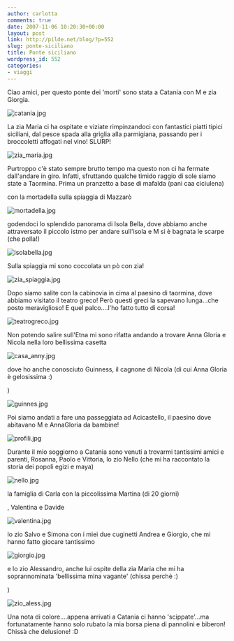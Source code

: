 ```yaml
---
author: carlotta
comments: true
date: 2007-11-06 10:20:30+00:00
layout: post
link: http://pilde.net/blog/?p=552
slug: ponte-siciliano
title: Ponte siciliano
wordpress_id: 552
categories:
- viaggi
---
```


Ciao amici, per questo ponte dei 'morti' sono stata a Catania con M e zia Giorgia.

![catania.jpg](http://pilde.net/blog/wp-content/uploads/2007/11/catania.jpg)




La zia Maria ci ha ospitate e viziate rimpinzandoci con fantastici piatti tipici siciliani, dal pesce spada alla griglia alla parmigiana, passando per i broccoletti affogati nel vino! SLURP!

![zia_maria.jpg](http://pilde.net/blog/wp-content/uploads/2007/11/zia_maria.jpg)




Purtroppo c'è stato sempre brutto tempo ma questo non ci ha fermate dall'andare in giro. Infatti, sfruttando qualche timido raggio di sole siamo state a Taormina. Prima un pranzetto a base di mafalda (pani caa ciciulena)


 con la mortadella sulla spiaggia di Mazzarò 

![mortadella.jpg](http://pilde.net/blog/wp-content/uploads/2007/11/mortadella.jpg)




godendoci lo splendido panorama di Isola Bella, dove abbiamo anche attraversato il piccolo istmo per andare sull'isola e M si è bagnata le scarpe (che polla!)


 

![isolabella.jpg](http://pilde.net/blog/wp-content/uploads/2007/11/isolabella.jpg)




Sulla spiaggia mi sono coccolata un pò con zia!

![zia_spiaggia.jpg](http://pilde.net/blog/wp-content/uploads/2007/11/zia_spiaggia.jpg)




Dopo siamo salite con la cabinovia in cima al paesino di taormina, dove abbiamo visitato il teatro greco! Però questi greci la sapevano lunga...che posto meraviglioso! E quel palco....l'ho fatto tutto di corsa!

![teatrogreco.jpg](http://pilde.net/blog/wp-content/uploads/2007/11/teatrogreco.jpg)




Non potendo salire sull'Etna mi sono rifatta andando a trovare Anna Gloria e Nicola nella loro bellissima casetta

![casa_anny.jpg](http://pilde.net/blog/wp-content/uploads/2007/11/casa_anny.jpg)




dove ho anche conosciuto Guinness, il cagnone di Nicola (di cui Anna Gloria è gelosissima :)


 )




![guinnes.jpg](http://pilde.net/blog/wp-content/uploads/2007/11/guinnes.jpg)




Poi siamo andati a fare una passeggiata ad Acicastello, il paesino dove abitavano M e AnnaGloria da bambine!

![profili.jpg](http://pilde.net/blog/wp-content/uploads/2007/11/profili.jpg)




Durante il mio soggiorno a Catania sono venuti a trovarmi tantissimi amici e parenti, Rosanna, Paolo e Vittoria, lo zio Nello (che mi ha raccontato la storia dei popoli egizi e maya)




![nello.jpg](http://pilde.net/blog/wp-content/uploads/2007/11/nello.jpg)




la famiglia di Carla con la piccolissima Martina (di 20 giorni)


, Valentina e Davide

![valentina.jpg](http://pilde.net/blog/wp-content/uploads/2007/11/valentina.jpg)




lo zio Salvo e Simona con i miei due cuginetti Andrea e Giorgio, che mi hanno fatto giocare tantissimo

![giorgio.jpg](http://pilde.net/blog/wp-content/uploads/2007/11/giorgio.jpg)




e lo zio Alessandro, anche lui ospite della zia Maria che mi ha soprannominata 'bellissima mina vagante' (chissa perchè :)


 )




![zio_aless.jpg](http://pilde.net/blog/wp-content/uploads/2007/11/zio_aless.jpg)




Una nota di colore....appena arrivati a Catania ci hanno 'scippate'...ma fortunatamente hanno solo rubato la mia borsa piena di pannolini e biberon!
Chissà che delusione! :D






